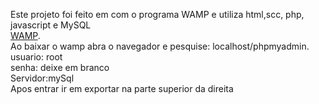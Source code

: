 Este projeto foi feito em com o programa WAMP e utiliza html,scc, php, javascript e MySQL
<br/>
[WAMP](https://www.wampserver.com).
<br/>
Ao baixar o wamp abra o navegador e pesquise: localhost/phpmyadmin.
<br/>
usuario: root
<br/>
senha: deixe em branco
<br/>
Servidor:mySql
<br/>
Apos entrar ir em exportar na parte superior da direita

